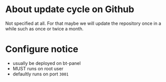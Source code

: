 # About update cycle on Github

Not specified at all. For that maybe we will update the repository once in a while such as once or twice a month.

# Configure notice

- usually be deployed on bt-panel
- MUST runs on root user
- defaultly runs on port `3001`